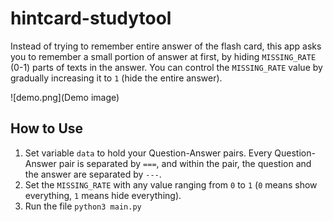 # hintcard-studytool
Instead of trying to remember entire answer of the flash card, this app asks you to remember a small portion of answer at first, by hiding `MISSING_RATE` (0-1) parts of texts in the answer. You can control the `MISSING_RATE` value by gradually increasing it to `1` (hide the entire answer).

![demo.png](Demo image)

## How to Use
1. Set variable `data` to hold your Question-Answer pairs. Every Question-Answer pair is separated by `===`, and within the pair, the question and the answer are separated by `---`.
2. Set the `MISSING_RATE` with any value ranging from `0` to `1` (`0` means show everything, `1` means hide everything).
3. Run the file `python3 main.py`
